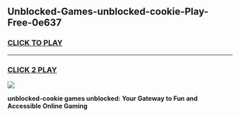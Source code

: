 
## Unblocked-Games-unblocked-cookie-Play-Free-0e637
<h3>
<a href="https://premium76.site?title=unblocked-cookie&ref=23A">CLICK TO PLAY</a></h3>
<hr>

<h3>
<a href="https://premium76.site?title=unblocked-cookie&ref=23A">CLICK 2 PLAY</a>
  
</h3>

<a href="https://premium76.site?title=unblocked-cookie&ref=23A"><img src="https://clearcache.store/games.png"></a>


**unblocked-cookie games unblocked: Your Gateway to Fun and Accessible Online Gaming**

